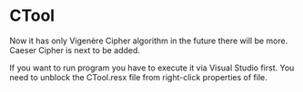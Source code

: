 # CTool
Now it has only Vigenère Cipher algorithm in the future there will be more.
Caeser Cipher is next to be added.

If you want to run program you have to execute it via Visual Studio first. 
You need to unblock the CTool.resx file from right-click properties of file.
